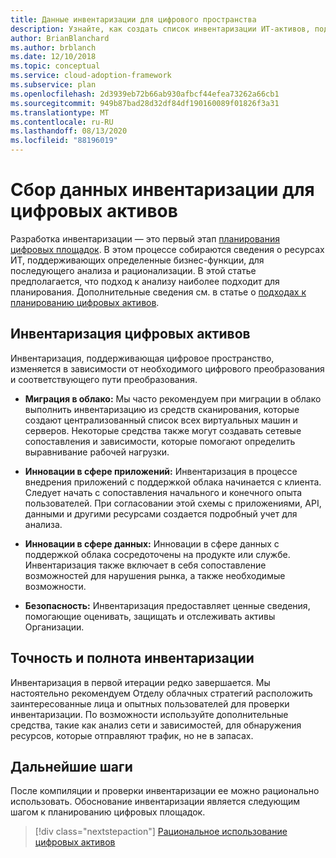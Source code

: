 ```yaml
---
title: Данные инвентаризации для цифрового пространства
description: Узнайте, как создать список инвентаризации ИТ-активов, поддерживающих определенные бизнес функции, для последующего анализа и рационализации.
author: BrianBlanchard
ms.author: brblanch
ms.date: 12/10/2018
ms.topic: conceptual
ms.service: cloud-adoption-framework
ms.subservice: plan
ms.openlocfilehash: 2d3939eb72b66ab930afbcf44efea73262a66cb1
ms.sourcegitcommit: 949b87bad28d32df84df190160089f01826f3a31
ms.translationtype: MT
ms.contentlocale: ru-RU
ms.lasthandoff: 08/13/2020
ms.locfileid: "88196019"
---
```

# <a name="gather-inventory-data-for-a-digital-estate"></a>Сбор данных инвентаризации для цифровых активов

Разработка инвентаризации — это первый этап [планирования цифровых площадок](./index.md). В этом процессе собираются сведения о ресурсах ИТ, поддерживающих определенные бизнес-функции, для последующего анализа и рационализации. В этой статье предполагается, что подход к анализу наиболее подходит для планирования. Дополнительные сведения см. в статье о [подходах к планированию цифровых активов](./approach.md).

## <a name="take-inventory-of-a-digital-estate"></a>Инвентаризация цифровых активов

Инвентаризация, поддерживающая цифровое пространство, изменяется в зависимости от необходимого цифрового преобразования и соответствующего пути преобразования.

- **Миграция в облако:** Мы часто рекомендуем при миграции в облако выполнить инвентаризацию из средств сканирования, которые создают централизованный список всех виртуальных машин и серверов. Некоторые средства также могут создавать сетевые сопоставления и зависимости, которые помогают определить выравнивание рабочей нагрузки.

- **Инновации в сфере приложений:** Инвентаризация в процессе внедрения приложений с поддержкой облака начинается с клиента. Следует начать с сопоставления начального и конечного опыта пользователей. При согласовании этой схемы с приложениями, API, данными и другими ресурсами создается подробный учет для анализа.

- **Инновации в сфере данных:** Инновации в сфере данных с поддержкой облака сосредоточены на продукте или службе. Инвентаризация также включает в себя сопоставление возможностей для нарушения рынка, а также необходимые возможности.

- **Безопасность:** Инвентаризация предоставляет ценные сведения, помогающие оценивать, защищать и отслеживать активы Организации.

## <a name="accuracy-and-completeness-of-an-inventory"></a>Точность и полнота инвентаризации

Инвентаризация в первой итерации редко завершается. Мы настоятельно рекомендуем Отделу облачных стратегий расположить заинтересованные лица и опытных пользователей для проверки инвентаризации. По возможности используйте дополнительные средства, такие как анализ сети и зависимостей, для обнаружения ресурсов, которые отправляют трафик, но не в запасах.

## <a name="next-steps"></a>Дальнейшие шаги

После компиляции и проверки инвентаризации ее можно рационально использовать. Обоснование инвентаризации является следующим шагом к планированию цифровых площадок.

> [!div class="nextstepaction"]
> [Рациональное использование цифровых активов](./rationalize.md)
